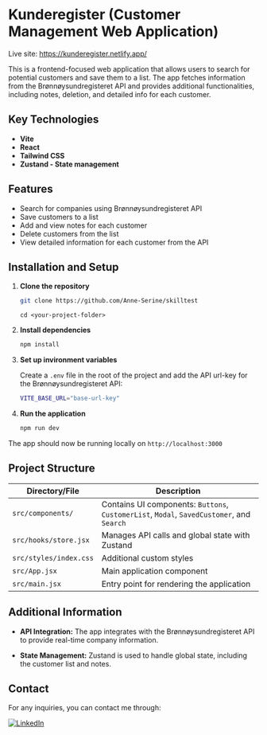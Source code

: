 
# Kunderegister (Customer Management Web Application)

Live site: <https://kunderegister.netlify.app/>

This is a frontend-focused web application that allows users to search for potential customers and save them to a list. The app fetches information from the Brønnøysundregisteret API and provides additional functionalities, including notes, deletion, and detailed info for each customer.

## Key Technologies

- **Vite**
- **React**
- **Tailwind CSS**
- **Zustand - State management**

## Features

- Search for companies using Brønnøysundregisteret API
- Save customers to a list
- Add and view notes for each customer
- Delete customers from the list
- View detailed information for each customer from the API

## Installation and Setup

1. **Clone the repository**
    ```bash
    git clone https://github.com/Anne-Serine/skilltest
    ```
    ```
    cd <your-project-folder>
    ```
2. **Install dependencies**
    ```bash
    npm install
    ```
3. **Set up invironment variables**

    Create a `.env` file in the root of the project and add the API url-key for the Brønnøysundregisteret API:
    ```bash
    VITE_BASE_URL="base-url-key"
    ```
4. **Run the application**

    ```bash
    npm run dev
    ```
The app should now be running locally on `http://localhost:3000`

## Project Structure

| Directory/File          | Description                                               |
|-------------------------|-----------------------------------------------------------|
| `src/components/`       | Contains UI components: `Buttons`, `CustomerList`, `Modal`, `SavedCustomer`, and `Search` |
| `src/hooks/store.jsx`   | Manages API calls and global state with Zustand           |
| `src/styles/index.css`  | Additional custom styles                                       |
| `src/App.jsx`           | Main application component                                |
| `src/main.jsx`          | Entry point for rendering the application                 |

## Additional Information

- **API Integration:** The app integrates with the Brønnøysundregisteret API to provide real-time company information.

- **State Management:** Zustand is used to handle global state, including the customer list and notes.

## Contact

For any inquiries, you can contact me through:

[![LinkedIn](https://img.shields.io/badge/LinkedIn-0A66C2?style=for-the-badge&logo=linkedin&logoColor=white)](https://www.linkedin.com/in/anne-serine-johannessen-587b4024a/)